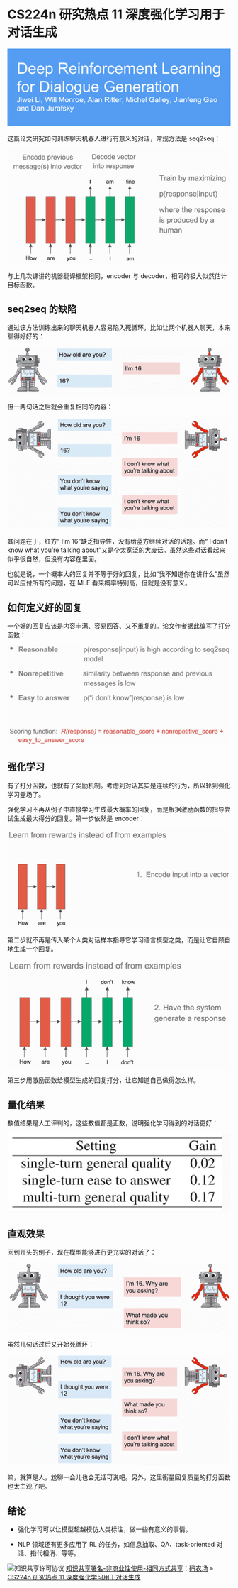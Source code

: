 # CS224n 研究热点 11 深度强化学习用于对话生成

![hankcs.com 2017-07-07 下午 8.14.27.png](img/5540d0c3f24d908f27d4dda2ed52d2c8.jpg "hankcs.com 2017-07-07 下午 8.14.27.png")

这篇论文研究如何训练聊天机器人进行有意义的对话，常规方法是 seq2seq：

![hankcs.com 2017-07-07 下午 8.19.12.png](img/ccb5a63f8d8720e54f758fd828804626.jpg "hankcs.com 2017-07-07 下午 8.19.12.png")

与上几次课讲的机器翻译框架相同，encoder 与 decoder，相同的极大似然估计目标函数。

## seq2seq 的缺陷 

通过该方法训练出来的聊天机器人容易陷入死循环，比如让两个机器人聊天，本来聊得好好的：

![2017-07-07_20-22-52.png](img/5fea897bad0111c5c3c56b11e72ae18e.jpg "2017-07-07_20-22-52.png")

但一两句话之后就会重复相同的内容：

![2017-07-07_20-23-52.png](img/7baae77b992996ce08cb85f279f20438.jpg "2017-07-07_20-23-52.png")

其问题在于，红方“ I’m 16”缺乏指导性，没有给蓝方继续对话的话题。而“ I don’t know what you’re talking about”又是个太宽泛的大废话。虽然这些对话看起来似乎很自然，但没有内容在里面。

也就是说，一个概率大的回复并不等于好的回复，比如“我不知道你在讲什么”虽然可以应付所有的问题，在 MLE 看来概率特别高，但就是没有意义。

## 如何定义好的回复

一个好的回复应该是内容丰满、容易回答、又不重复的。论文作者据此编写了打分函数：

![2017-07-07_20-32-15.png](img/6ee3ac4138bd9d678d3d30697f25b1b9.jpg "2017-07-07_20-32-15.png")

## 强化学习

有了打分函数，也就有了奖励机制。考虑到对话其实是连续的行为，所以轮到强化学习登场了。

强化学习不再从例子中直接学习生成最大概率的回复，而是根据激励函数的指导尝试生成最大得分的回复。第一步依然是 encoder：

![2017-07-07_20-36-10.png](img/10cef0f69a685eebc3433a21701be985.jpg "2017-07-07_20-36-10.png")

第二步就不再是传入某个人类对话样本指导它学习语言模型之类，而是让它自顾自地生成一个回复。

![2017-07-07_20-42-33.png](img/b2eef98ae82908207281171eb80cdc7a.jpg "2017-07-07_20-42-33.png")

第三步用激励函数给模型生成的回复打分，让它知道自己做得怎么样。

## 量化结果

数值结果是人工评判的，这些数值都是正数，说明强化学习得到的对话更好：

![2017-07-07_20-46-18.png](img/23fd94794137b385ac0683d012e45951.jpg "2017-07-07_20-46-18.png")

## 直观效果

回到开头的例子，现在模型能够进行更充实的对话了：

![2017-07-07_20-47-49.png](img/77c4988acca2ce24d3b470753f4bf142.jpg "2017-07-07_20-47-49.png")

虽然几句话过后又开始死循环：

![2017-07-07_20-48-29.png](img/eec3798829e2dfe51326f7141e5ac56c.jpg "2017-07-07_20-48-29.png")

嘛，就算是人，尬聊一会儿也会无话可说吧。另外，这里衡量回复质量的打分函数也太主观了吧。

## 结论

*   强化学习可以让模型超越模仿人类标注，做一些有意义的事情。

*   NLP 领域还有更多应用了 RL 的任务，如信息抽取、QA、task-oriented 对话、指代相消、等等。

![知识共享许可协议](http://www.hankcs.com/license/) [知识共享署名-非商业性使用-相同方式共享](http://www.hankcs.com/license/)：[码农场](http://www.hankcs.com) » [CS224n 研究热点 11 深度强化学习用于对话生成](http://www.hankcs.com/nlp/cs224n-deep-reinforcement-learning-for-dialogue-generation.html)